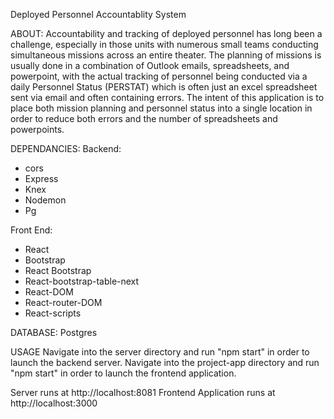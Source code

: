 Deployed Personnel Accountablity System

ABOUT: 
Accountability and tracking of deployed personnel has long been a challenge, especially in those units with numerous small teams conducting simultaneous missions across an entire theater. The planning of missions is usually done in a combination of Outlook emails, spreadsheets, and powerpoint, with the actual tracking of personnel being conducted via a daily Personnel Status (PERSTAT) which is often just an excel spreadsheet sent via email and often containing errors. 
The intent of this application is to place both mission planning and personnel status into a single location in order to reduce both errors and the number of spreadsheets and powerpoints.

DEPENDANCIES: 
Backend: 
- cors
- Express
- Knex
- Nodemon
- Pg

Front End:
- React
- Bootstrap
- React Bootstrap
- React-bootstrap-table-next
- React-DOM
- React-router-DOM
- React-scripts

DATABASE: Postgres

USAGE
Navigate into the server directory and run "npm start" in order to launch the backend server. 
Navigate into the project-app directory and run "npm start" in order to launch the frontend application. 

Server runs at http://localhost:8081
Frontend Application runs at http://localhost:3000


